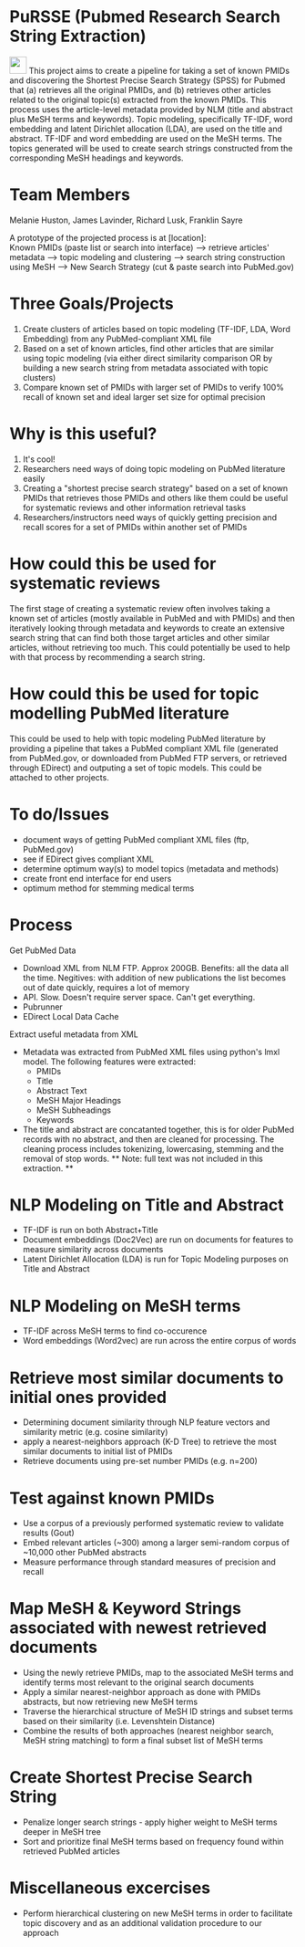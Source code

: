 # PuRSSE (Pubmed Research Search String Extraction)

<img src="https://raw.githubusercontent.com/NCBI-Hackathons/SystematicReviews/master/PuRSSE.png" height=30 /> This project aims to create a pipeline for taking a set of known PMIDs and discovering the Shortest Precise Search Strategy (SPSS) for Pubmed that (a) retrieves all the original PMIDs, and (b) retrieves other articles related to the original topic(s) extracted from the known PMIDs. This process uses the article-level metadata provided by NLM (title and abstract plus MeSH terms and keywords). Topic modeling, specifically TF-IDF, word embedding and latent Dirichlet allocation (LDA), are used on the title and abstract. TF-IDF and word embedding are used on the MeSH terms. The topics generated will be used to create search strings constructed from the corresponding MeSH headings and keywords. 

# Team Members

Melanie Huston, James Lavinder, Richard Lusk, Franklin Sayre

A prototype of the projected process is at [location]:<br>
Known PMIDs (paste list or search into interface) --> retrieve articles' metadata --> topic modeling and clustering --> search string construction using MeSH --> New Search Strategy (cut & paste search into PubMed.gov)

# Three Goals/Projects
1. Create clusters of articles based on topic modeling (TF-IDF, LDA, Word Embedding) from any PubMed-compliant XML file
2. Based on a set of known articles, find other articles that are similar using topic modeling (via either direct similarity comparison OR by building a new search string from metadata associated with topic clusters)
3. Compare known set of PMIDs with larger set of PMIDs to verify 100% recall of known set and ideal larger set size for optimal precision

# Why is this useful?
1. It's cool!
2. Researchers need ways of doing topic modeling on PubMed literature easily 
3. Creating a "shortest precise search strategy" based on a set of known PMIDs that retrieves those PMIDs and others like them could be useful for systematic reviews and other information retrieval tasks
4. Researchers/instructors need ways of quickly getting precision and recall scores for a set of PMIDs within another set of PMIDs

# How could this be used for systematic reviews
The first stage of creating a systematic review often involves taking a known set of articles (mostly available in PubMed and with PMIDs) and then iteratively looking through metadata and keywords to create an extensive search string that can find both those target articles and other similar articles, without retrieving too much. This could potentially be used to help with that process by recommending a search string. 

# How could this be used for topic modelling PubMed literature
This could be used to help with topic modeling PubMed literature by providing a pipeline that takes a PubMed compliant XML file (generated from PubMed.gov, or downloaded from PubMed FTP servers, or retrieved through EDirect) and outputing a set of topic models. This could be attached to other projects. 

# To do/Issues
- document ways of getting PubMed compliant XML files (ftp, PubMed.gov)
- see if EDirect gives compliant XML
- determine optimum way(s) to model topics (metadata and methods)
- create front end interface for end users
- optimum method for stemming medical terms

# Process

Get PubMed Data
- Download XML from NLM FTP. Approx 200GB. Benefits: all the data all the time. Negitives: with addition of new publications the list becomes out of date quickly, requires a lot of memory
- API. Slow. Doesn't require server space. Can't get everything. 
- Pubrunner
- EDirect Local Data Cache

Extract useful metadata from XML
- Metadata was extracted from PubMed XML files using python's lmxl model. The following features were extracted:
  - PMIDs
  - Title
  - Abstract Text
  - MeSH Major Headings
  - MeSH Subheadings
  - Keywords
- The title and abstract are concatanted together, this is for older PubMed records with no abstract, and then are cleaned for   processing. The cleaning process includes tokenizing, lowercasing, stemming and the removal of stop words. 
** Note: full text was not included in this extraction. **

# NLP Modeling on Title and Abstract
- TF-IDF is run on both Abstract+Title
- Document embeddings (Doc2Vec) are run on documents for features to measure similarity across documents
- Latent Dirichlet Allocation (LDA) is run for Topic Modeling purposes on Title and Abstract

# NLP Modeling on MeSH terms
- TF-IDF across MeSH terms to find co-occurence  
- Word embeddings (Word2vec) are run across the entire corpus of words

# Retrieve most similar documents to initial ones provided
- Determining document similarity through NLP feature vectors and similarity metric (e.g. cosine similarity)
- apply a nearest-neighbors approach (K-D Tree) to retrieve the most similar documents to initial list of PMIDs
- Retrieve documents using pre-set number PMIDs (e.g. n=200)

# Test against known PMIDs
- Use a corpus of a previously performed systematic review to validate results (Gout)
- Embed relevant articles (~300) among a larger semi-random corpus of ~10,000 other PubMed abstracts
- Measure performance through standard measures of precision and recall

# Map MeSH & Keyword Strings associated with newest retrieved documents
- Using the newly retrieve PMIDs, map to the associated MeSH terms and identify terms most relevant to the original search documents
- Apply a similar nearest-neighbor approach as done with PMIDs abstracts, but now retrieving new MeSH terms
- Traverse the hierarchical structure of MeSH ID strings and subset terms based on their similarity (i.e. Levenshtein Distance)
- Combine the results of both approaches (nearest neighbor search, MeSH string matching) to form a final subset list of MeSH terms

# Create Shortest Precise Search String 
- Penalize longer search strings - apply higher weight to MeSH terms deeper in MeSH tree
- Sort and prioritize final MeSH terms based on frequency found within retrieved PubMed articles

# Miscellaneous excercises
- Perform hierarchical clustering on new MeSH terms in order to facilitate topic discovery and as an additional validation procedure to our approach



